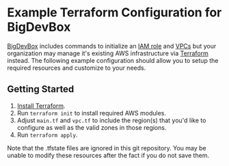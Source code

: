 # Example Terraform Configuration for BigDevBox

[BigDevBox](https://bigdevbox.com) includes commands to initialize an [IAM role](https://bigdevbox.com/docs/#CLIUsage-InitIAMRole) and [VPCs](https://bigdevbox.com/docs/#CLIUsage-InitVPC) but your organization may manage it's existing AWS infrastructure via [Terraform](https://www.terraform.io/) instead. The following example configuration should allow you to setup the required resources and customize to your needs.

## Getting Started

1. [Install Terraform](https://www.terraform.io/downloads.html).
2. Run `terraform init` to install required AWS modules.
3. Adjust `main.tf` and `vpc.tf` to include the region(s) that you'd like to configure as well as the valid zones in those regions.
4. Run `terraform apply`.

Note that the .tfstate files are ignored in this git repository. You may be unable to modify these resources after the fact if you do not save them.

